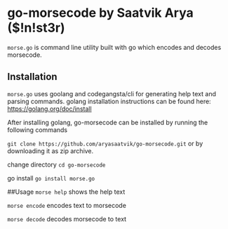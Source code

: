 # go-morsecode by Saatvik Arya ($!n!st3r)
`morse.go` is command line utility built with go which encodes and decodes morsecode.

## Installation
`morse.go` uses goolang and codegangsta/cli for generating help text and parsing commands.
golang installation instructions can be found here: 
https://golang.org/doc/install

After installing golang, go-morsecode can be installed by running the following commands

`git clone https://github.com/aryasaatvik/go-morsecode.git` or by downloading it as zip archive.

change directory
`cd go-morsecode`

go install
`go install morse.go`

##Usage
`morse help` shows the help text

`morse encode` encodes text to morsecode

`morse decode` decodes morsecode to text
